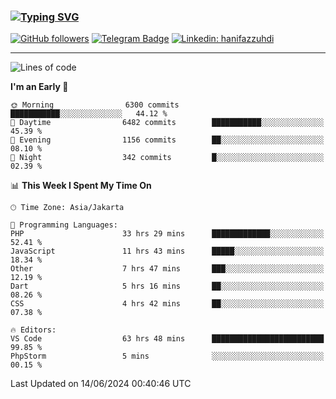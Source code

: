 ### [![Typing SVG](https://readme-typing-svg.herokuapp.com?font=lato&size=22&lines=Hi+There+👋)](https://git.io/typing-svg) 

[![GitHub followers](https://img.shields.io/github/followers/hanifazzuhdi?label=Follow&style=social)](https://github.com/hanifazzuhdi/?tab=follow) 
[![Telegram Badge](https://img.shields.io/badge/-hanif0198-blue?style=social&logo=telegram&link=https://www.t.me/hanif0198/)](https://www.t.me/hanif0198/) 
[![Linkedin: hanifazzuhdi](https://img.shields.io/badge/-hanifazzuhdi-blue?style=flat-square&logo=Linkedin&logoColor=white&link=https://www.linkedin.com/in/hanif-az-zuhdi-69688019b/)](https://www.linkedin.com/in/hanif-az-zuhdi-69688019b/) 

<hr/>

<!--START_SECTION:waka-->
![Lines of code](https://img.shields.io/badge/From%20Hello%20World%20I%27ve%20Written-57.7%20million%20lines%20of%20code-blue)

**I'm an Early 🐤** 

```text
🌞 Morning                6300 commits        ███████████░░░░░░░░░░░░░░   44.12 % 
🌆 Daytime                6482 commits        ███████████░░░░░░░░░░░░░░   45.39 % 
🌃 Evening                1156 commits        ██░░░░░░░░░░░░░░░░░░░░░░░   08.10 % 
🌙 Night                  342 commits         █░░░░░░░░░░░░░░░░░░░░░░░░   02.39 % 
```


📊 **This Week I Spent My Time On** 

```text
🕑︎ Time Zone: Asia/Jakarta

💬 Programming Languages: 
PHP                      33 hrs 29 mins      █████████████░░░░░░░░░░░░   52.41 % 
JavaScript               11 hrs 43 mins      █████░░░░░░░░░░░░░░░░░░░░   18.34 % 
Other                    7 hrs 47 mins       ███░░░░░░░░░░░░░░░░░░░░░░   12.19 % 
Dart                     5 hrs 16 mins       ██░░░░░░░░░░░░░░░░░░░░░░░   08.26 % 
CSS                      4 hrs 42 mins       ██░░░░░░░░░░░░░░░░░░░░░░░   07.38 % 

🔥 Editors: 
VS Code                  63 hrs 48 mins      █████████████████████████   99.85 % 
PhpStorm                 5 mins              ░░░░░░░░░░░░░░░░░░░░░░░░░   00.15 % 
```


 Last Updated on 14/06/2024 00:40:46 UTC
<!--END_SECTION:waka-->
